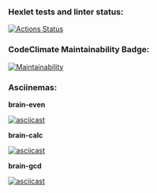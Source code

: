 ### Hexlet tests and linter status:
[![Actions Status](https://github.com/medyak/frontend-project-44/workflows/hexlet-check/badge.svg)](https://github.com/medyak/frontend-project-44/actions)

### CodeClimate Maintainability Badge:
[![Maintainability](https://api.codeclimate.com/v1/badges/a270cfd066d91e7bfaf4/maintainability)](https://codeclimate.com/github/medyak/frontend-project-44/maintainability)

### Asciinemas:
**brain-even**

[![asciicast](https://asciinema.org/a/sSnu3H8WBRX4fvLxY67uHgujm.svg)](https://asciinema.org/a/sSnu3H8WBRX4fvLxY67uHgujm)

**brain-calc**

[![asciicast](https://asciinema.org/a/7k8OPwIakhgeLTgK7VO4LSTK4.svg)](https://asciinema.org/a/7k8OPwIakhgeLTgK7VO4LSTK4)

**brain-gcd**

[![asciicast](https://asciinema.org/a/tiH6Rqq87WnYoCoAC7HExIubc.svg)](https://asciinema.org/a/tiH6Rqq87WnYoCoAC7HExIubc)
